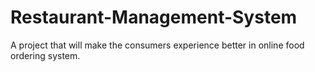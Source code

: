 # Restaurant-Management-System
A project that will make the consumers experience better in online food ordering system.  
